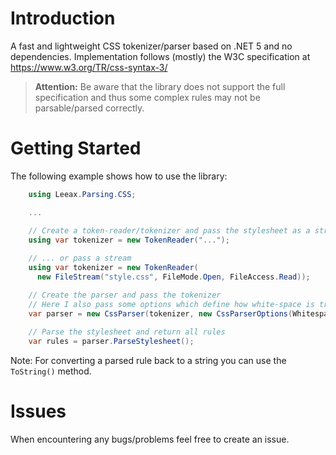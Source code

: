 # Introduction 
A fast and lightweight CSS tokenizer/parser based on .NET 5 and no dependencies.
Implementation follows (mostly) the W3C specification at https://www.w3.org/TR/css-syntax-3/
> **Attention:** Be aware that the library does not support the full specification and thus some complex rules may not be parsable/parsed correctly.

# Getting Started
The following example shows how to use the library:
```csharp
    using Leeax.Parsing.CSS;

    ...

    // Create a token-reader/tokenizer and pass the stylesheet as a string ...
    using var tokenizer = new TokenReader("...");
 
    // ... or pass a stream
    using var tokenizer = new TokenReader(
      new FileStream("style.css", FileMode.Open, FileAccess.Read));

    // Create the parser and pass the tokenizer
    // Here I also pass some options which define how white-space is treated
    var parser = new CssParser(tokenizer, new CssParserOptions(WhitespaceHandling.Trim));
    
    // Parse the stylesheet and return all rules
    var rules = parser.ParseStylesheet();
```

Note: For converting a parsed rule back to a string you can use the `ToString()` method.

# Issues
When encountering any bugs/problems feel free to create an issue.